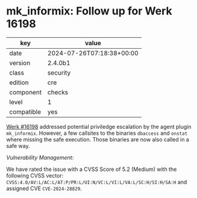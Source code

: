 [//]: # (werk v2)
# mk_informix: Follow up for Werk 16198

key        | value
---------- | ---
date       | 2024-07-26T07:18:38+00:00
version    | 2.4.0b1
class      | security
edition    | cre
component  | checks
level      | 1
compatible | yes

[Werk #16198](https://checkmk.com/werk/16198) addressed potential priviledge escalation by the agent plugin `mk_informix`.
However, a few callsites to the binaries `dbaccess` and `onstat` where missing the safe execution.
Those binaries are now also called in a safe way.

<em>Vulnerability Management</em>:

We have rated the issue with a CVSS Score of 5.2 (Medium) with the following CVSS vector: <code>CVSS:4.0/AV:L/AC:L/AT:P/PR:L/UI:N/VC:L/VI:L/VA:L/SC:H/SI:H/SA:H</code> and assigned CVE <code>CVE-2024-28829</code>.
